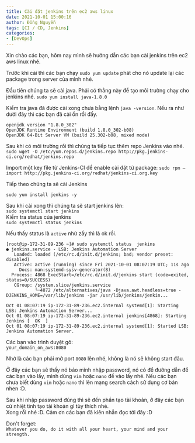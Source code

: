 ```yaml
---
title: Cài đặt jenkins trên ec2 aws linux
date: 2021-10-01 15:00:16
author: Đồng Nguyễn
tags: [CI / CD, Jenkins]
categories:
- [DevOps]
---
```


Xin chào các bạn, hôm nay mình sẽ hướng dẫn các bạn cài jenkins trên ec2 aws linux nhé.

Trước khi cài thì các bạn chạy `sudo yum update` phát cho nó update lại các package trong server của mình nhé.

Đầu tiên chúng ta sẽ cài java. Phải có thằng này để tạo môi trường chạy cho jenkins nhé.
`sudo yum install java-1.8.0`

Kiểm tra java đã được cài xong chưa bằng lệnh `java -version`.  Nếu ra như dưới đây thì các bạn đã cài ổn rồi đấy.
```angular2html
openjdk version "1.8.0_302"
OpenJDK Runtime Environment (build 1.8.0_302-b08)
OpenJDK 64-Bit Server VM (build 25.302-b08, mixed mode)
```
Sau khi có môi trường rồi thì chúng ta tiếp tục thêm repo Jenkins vào nhé. <br>
`sudo wget -O /etc/yum.repos.d/jenkins.repo http://pkg.jenkins-ci.org/redhat/jenkins.repo`

Import một key file từ Jenkins-CI để enable cài đặt từ package:
`sudo rpm — import http://pkg.jenkins-ci.org/redhat/jenkins-ci.org.key`

Tiếp theo chúng ta sẽ cài Jenkins

`sudo yum install jenkins -y`

Sau khi cài xong thì chúng ta sẽ start jenkins lên: <br>
`sudo systemctl start jenkins` <br>
Kiểm tra status của jenkins<br>
`sudo systemctl status jenkins`

Nếu thấy status là `active` nhừ zầy thì là ok rồi.
```
[root@ip-172-31-89-236 ~]# sudo systemctl status  jenkins
● jenkins.service - LSB: Jenkins Automation Server
   Loaded: loaded (/etc/rc.d/init.d/jenkins; bad; vendor preset: disabled)
   Active: active (running) since Fri 2021-10-01 08:07:19 UTC; 11s ago
     Docs: man:systemd-sysv-generator(8)
  Process: 4868 ExecStart=/etc/rc.d/init.d/jenkins start (code=exited, status=0/SUCCESS)
   CGroup: /system.slice/jenkins.service
           └─4872 /etc/alternatives/java -Djava.awt.headless=true -DJENKINS_HOME=/var/lib/jenkins -jar /usr/lib/jenkins/jenkin...

Oct 01 08:07:19 ip-172-31-89-236.ec2.internal systemd[1]: Starting LSB: Jenkins Automation Server...
Oct 01 08:07:19 ip-172-31-89-236.ec2.internal jenkins[4868]: Starting Jenkins [  OK  ]
Oct 01 08:07:19 ip-172-31-89-236.ec2.internal systemd[1]: Started LSB: Jenkins Automation Server.
```
Các bạn vào trình duyệt gõ: <br>
`your_domain_on_aws:8080` <br>

Nhớ là các bạn phải mở port `8080` lên nhé, không là nó sẽ không start đâu.

Ở đây các bạn sẽ thấy nó bảo mình nhập password, nó có để đường dẫn để các bạn vào lấy, mình dùng `vim` hoặc `nano` để vào lấy nhé.
Nếu các bạn chưa biết dùng `vim` hoặc `nano` thì lên mạng search cách sử dụng cơ bản nhen :D.

Sau khi nhập password đúng thì sẽ đến phần tạo tài khoản, ở đây các bạn cứ nhiệt tình tạo tài khoản gì tùy thích nhé. <br>
Xong rồi nhé :D. Cảm ơn các bạn đã kiên nhẫn đọc tới đây :D

Don't forget: <br>
`Whatever you do, do it with all your heart, your mind and your strength.`
